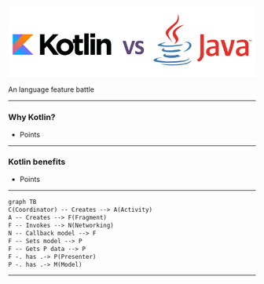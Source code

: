 ![Kotlin vs Java](https://github.com/manneohlund/kotlin-vs-java/blob/master/assets/kotlin-vs-java.png?raw=true)

An language feature battle

---

### Why Kotlin?

- Points

---

### Kotlin benefits

- Points

---

```mermaid
graph TB
C(Coordinator) -- Creates --> A(Activity)
A -- Creates --> F(Fragment)
F -- Invokes --> N(Networking)
N -- Callback model --> F
F -- Sets model --> P
F -- Gets P data --> P
F -. has .-> P(Presenter)
P -. has .-> M(Model)
```

---
